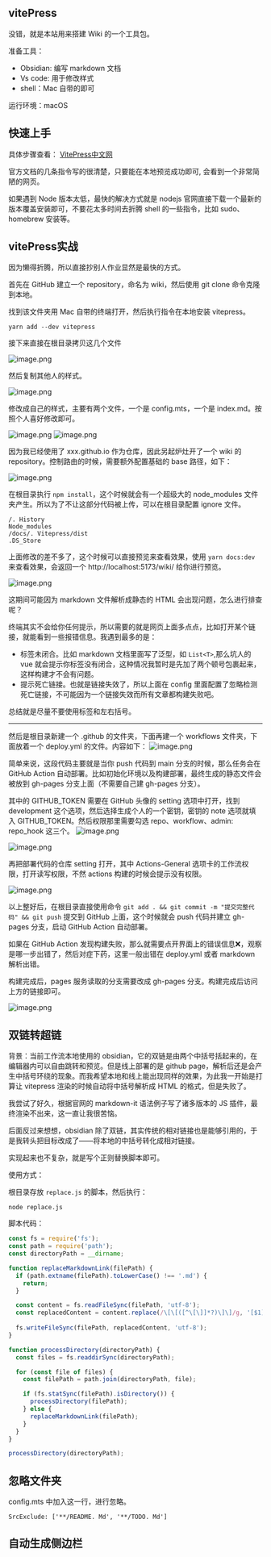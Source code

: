 
## vitePress

没错，就是本站用来搭建 Wiki 的一个工具包。

准备工具：
- Obsidian: 编写 markdown 文档
- Vs code: 用于修改样式
- shell：Mac 自带的即可

运行环境：macOS
## 快速上手

具体步骤查看： [VitePress中文网](https://vitejs.cn/vitepress/guide/getting-started.html)

官方文档的几条指令写的很清楚，只要能在本地预览成功即可, 会看到一个非常简陋的网页。

如果遇到 Node 版本太低，最快的解决方式就是 nodejs 官网直接下载一个最新的版本覆盖安装即可，不要花太多时间去折腾 shell 的一些指令，比如 sudo、homebrew 安装等。

## vitePress实战

因为懒得折腾，所以直接抄别人作业显然是最快的方式。


首先在 GitHub 建立一个 repository，命名为 wiki，然后使用 git clone 命令克隆到本地。

找到该文件夹用 Mac 自带的终端打开，然后执行指令在本地安装 vitepress。

```shell
yarn add --dev vitepress
```

接下来直接在根目录拷贝这几个文件

![image.png](https://bestkxt.oss-cn-guangzhou.aliyuncs.com/img/202311221205399.png)

然后复制其他人的样式。

![image.png](https://bestkxt.oss-cn-guangzhou.aliyuncs.com/img/202311221206291.png)


修改成自己的样式，主要有两个文件，一个是 config.mts，一个是 index.md。按照个人喜好修改即可。

![image.png](https://bestkxt.oss-cn-guangzhou.aliyuncs.com/img/202311221234768.png)
![image.png](https://bestkxt.oss-cn-guangzhou.aliyuncs.com/img/202311221234288.png)


因为我已经使用了 xxx.github.io 作为仓库，因此另起炉灶开了一个 wiki 的 repository。控制路由的时候，需要额外配置基础的 base 路径，如下：

![image.png](https://bestkxt.oss-cn-guangzhou.aliyuncs.com/img/202311221240797.png)



在根目录执行 `npm install`，这个时候就会有一个超级大的 node_modules 文件夹产生。所以为了不让这部分代码被上传，可以在根目录配置 ignore 文件。

```
/. History
Node_modules
/docs/. Vitepress/dist
.DS_Store
```


上面修改的差不多了，这个时候可以直接预览来查看效果，使用 `yarn docs:dev` 来查看效果，会返回一个 http://localhost:5173/wiki/ 给你进行预览。

![image.png](https://bestkxt.oss-cn-guangzhou.aliyuncs.com/img/202311221247448.png)

这期间可能因为 markdown 文件解析成静态的 HTML 会出现问题，怎么进行排查呢？

终端其实不会给你任何提示，所以需要的就是网页上面多点点，比如打开某个链接，就能看到一些报错信息。我遇到最多的是：
- 标签未闭合。比如 markdown 文档里面写了泛型，如 `List<T>`,那么坑人的 vue 就会提示你标签没有闭合，这种情况我暂时是先加了两个顿号包裹起来，这样构建才不会有问题。
- 提示死亡链接。也就是链接失效了，所以上面在 config 里面配置了忽略检测死亡链接，不可能因为一个链接失效而所有文章都构建失败吧。

总结就是尽量不要使用标签和左右括号。

---


然后是根目录新建一个 .github 的文件夹，下面再建一个 workflows 文件夹，下面放着一个 deploy.yml 的文件。内容如下：
![image.png](https://bestkxt.oss-cn-guangzhou.aliyuncs.com/img/202311221215701.png)

简单来说，这段代码主要就是当你 push 代码到 main 分支的时候，那么任务会在 GitHub Action 自动部署。比如初始化环境以及构建部署，最终生成的静态文件会被放到 gh-pages 分支上面（不需要自己建 gh-pages 分支）。

其中的 GITHUB_TOKEN 需要在 GitHub 头像的 setting 选项中打开，找到 development 这个选项，然后选择生成个人的一个密钥，密钥的 note 选项就填入 GITHUB_TOKEN。然后权限那里需要勾选 repo、workflow、admin: repo_hook 这三个。
![image.png](https://bestkxt.oss-cn-guangzhou.aliyuncs.com/img/202311221220488.png)

![image.png](https://bestkxt.oss-cn-guangzhou.aliyuncs.com/img/202311221221725.png)


再把部署代码的仓库 setting 打开，其中 Actions-General 选项卡的工作流权限，打开读写权限，不然 actions 构建的时候会提示没有权限。

![image.png](https://bestkxt.oss-cn-guangzhou.aliyuncs.com/img/202311221225750.png)


以上整好后，在根目录直接使用命令 `git add . && git commit -m "提交完整代码" && git push` 提交到 GitHub 上面，这个时候就会 push 代码并建立 gh-pages 分支，启动 GitHub Action 自动部署。

如果在 GitHub Action 发现构建失败，那么就需要点开界面上的错误信息❌，观察是哪一步出错了，然后对症下药，这里一般出错在 deploy.yml 或者 markdown 解析出错。

构建完成后，pages 服务读取的分支需要改成 gh-pages 分支。构建完成后访问上方的链接即可。

![image.png](https://bestkxt.oss-cn-guangzhou.aliyuncs.com/img/202311221226669.png)


## 双链转超链

背景：当前工作流本地使用的 obsidian，它的双链是由两个中括号括起来的，在编辑器内可以自由跳转和预览。但是线上部署的是 github page，解析后还是会产生中括号环绕的现象。而我希望本地和线上能出现同样的效果，为此我一开始是打算让 vitepress 渲染的时候自动将中括号解析成 HTML 的格式，但是失败了。

我尝试了好久，根据官网的 markdown-it 语法例子写了诸多版本的 JS 插件，最终渲染不出来，这一直让我很苦恼。

后面反过来想想，obsidian 除了双链，其实传统的相对链接也是能够引用的，于是我转头把目标改成了——将本地的中括号转化成相对链接。

实现起来也不复杂，就是写个正则替换脚本即可。

使用方式：

根目录存放 `replace.js` 的脚本，然后执行：

`node replace.js`

脚本代码：

```js
const fs = require('fs');
const path = require('path');
const directoryPath = __dirname;

function replaceMarkdownLink(filePath) {
  if (path.extname(filePath).toLowerCase() !== '.md') {
    return;
  }

  const content = fs.readFileSync(filePath, 'utf-8');
  const replacedContent = content.replace(/\[\[([^\[\]]*?)\]\]/g, '[$1]($1.md)');
  
  fs.writeFileSync(filePath, replacedContent, 'utf-8');
}

function processDirectory(directoryPath) {
  const files = fs.readdirSync(directoryPath);

  for (const file of files) {
    const filePath = path.join(directoryPath, file);

    if (fs.statSync(filePath).isDirectory()) {
      processDirectory(filePath);
    } else {
      replaceMarkdownLink(filePath);
    }
  }
}

processDirectory(directoryPath);

```



## 忽略文件夹
config.mts 中加入这一行，进行忽略。

`SrcExclude: ['**/README. Md', '**/TODO. Md']`


## 自动生成侧边栏